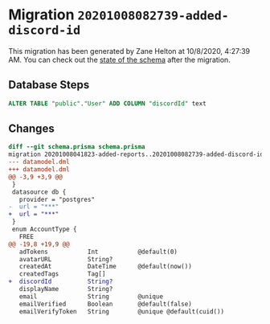 # Migration `20201008082739-added-discord-id`

This migration has been generated by Zane Helton at 10/8/2020, 4:27:39 AM.
You can check out the [state of the schema](./schema.prisma) after the migration.

## Database Steps

```sql
ALTER TABLE "public"."User" ADD COLUMN "discordId" text   
```

## Changes

```diff
diff --git schema.prisma schema.prisma
migration 20201008041823-added-reports..20201008082739-added-discord-id
--- datamodel.dml
+++ datamodel.dml
@@ -3,9 +3,9 @@
 }
 datasource db {
   provider = "postgres"
-  url = "***"
+  url = "***"
 }
 enum AccountType {
   FREE
@@ -19,8 +19,9 @@
   adTokens           Int           @default(0)
   avatarURL          String?
   createdAt          DateTime      @default(now())
   createdTags        Tag[]
+  discordId          String?
   displayName        String?
   email              String        @unique
   emailVerified      Boolean       @default(false)
   emailVerifyToken   String        @unique @default(cuid())
```


